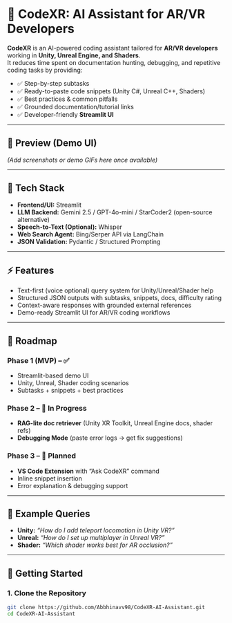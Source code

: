 # 🚀 CodeXR: AI Assistant for AR/VR Developers

**CodeXR** is an AI-powered coding assistant tailored for **AR/VR developers** working in **Unity, Unreal Engine, and Shaders**.  
It reduces time spent on documentation hunting, debugging, and repetitive coding tasks by providing:

- ✅ Step-by-step subtasks  
- ✅ Ready-to-paste code snippets (Unity C#, Unreal C++, Shaders)  
- ✅ Best practices & common pitfalls  
- ✅ Grounded documentation/tutorial links  
- ✅ Developer-friendly **Streamlit UI**  

---

## 📸 Preview (Demo UI)
*(Add screenshots or demo GIFs here once available)*  

---

## 🔧 Tech Stack
- **Frontend/UI:** Streamlit  
- **LLM Backend:** Gemini 2.5 / GPT-4o-mini / StarCoder2 (open-source alternative)  
- **Speech-to-Text (Optional):** Whisper  
- **Web Search Agent:** Bing/Serper API via LangChain  
- **JSON Validation:** Pydantic / Structured Prompting  

---

## ⚡ Features
- Text-first (voice optional) query system for Unity/Unreal/Shader help  
- Structured JSON outputs with subtasks, snippets, docs, difficulty rating  
- Context-aware responses with grounded external references  
- Demo-ready Streamlit UI for AR/VR coding workflows  

---

## 🎯 Roadmap
### Phase 1 (MVP) – ✅
- Streamlit-based demo UI  
- Unity, Unreal, Shader coding scenarios  
- Subtasks + snippets + best practices  

### Phase 2 – 🔄 In Progress
- **RAG-lite doc retriever** (Unity XR Toolkit, Unreal Engine docs, shader refs)  
- **Debugging Mode** (paste error logs → get fix suggestions)  

### Phase 3 – 📌 Planned
- **VS Code Extension** with “Ask CodeXR” command  
- Inline snippet insertion  
- Error explanation & debugging support  

---

## 📌 Example Queries
- **Unity:** *“How do I add teleport locomotion in Unity VR?”*  
- **Unreal:** *“How do I set up multiplayer in Unreal VR?”*  
- **Shader:** *“Which shader works best for AR occlusion?”*  

---

## 🚀 Getting Started

### 1. Clone the Repository
```bash
git clone https://github.com/Abbhinavv98/CodeXR-AI-Assistant.git
cd CodeXR-AI-Assistant

